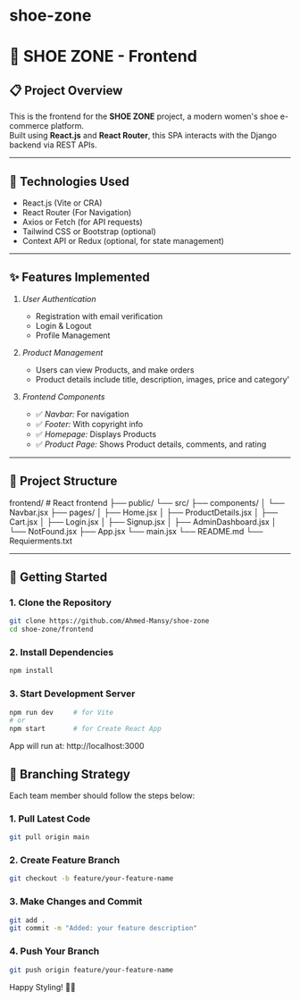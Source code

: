 # shoe-zone

# 💅 SHOE ZONE - Frontend

## 📋 Project Overview
This is the frontend for the **SHOE ZONE** project, a modern women's shoe e-commerce platform.  
Built using **React.js** and **React Router**, this SPA interacts with the Django backend via REST APIs.

---

## 🔧 Technologies Used
- React.js (Vite or CRA)
- React Router (For Navigation)
- Axios or Fetch (for API requests)
- Tailwind CSS or Bootstrap (optional)
- Context API or Redux (optional, for state management)

---

## ✨ Features Implemented
1. *User Authentication*
   - Registration with email verification
   - Login & Logout
   - Profile Management

2. *Product Management*
   - Users can view Products, and make orders 
   - Product details include title, description, images, price and category'
  
3. *Frontend Components*
   - ✅ *Navbar:* For navigation
   - ✅ *Footer:* With copyright info
   - ✅ *Homepage:* Displays Products
   - ✅ *Product Page:* Shows Product details, comments, and rating

---

## 🧱 Project Structure
frontend/             # React frontend
    ├── public/
    └── src/
        ├── components/
        │   └── Navbar.jsx
        ├── pages/
        │   ├── Home.jsx
        │   ├── ProductDetails.jsx
        │   ├── Cart.jsx
        │   ├── Login.jsx
        │   ├── Signup.jsx
        │   ├── AdminDashboard.jsx
        │   └── NotFound.jsx
        ├── App.jsx
        └── main.jsx
        └── README.md
	└── Requierments.txt


---

## 🚀 Getting Started

### 1. Clone the Repository

```sh
git clone https://github.com/Ahmed-Mansy/shoe-zone
cd shoe-zone/frontend
```

### 2. Install Dependencies

```sh
npm install
```

### 3. Start Development Server

```sh
npm run dev     # for Vite
# or
npm start       # for Create React App
```

App will run at:
http://localhost:3000

## 🔀 Branching Strategy
Each team member should follow the steps below:

### 1. Pull Latest Code
```sh
git pull origin main
```

### 2. Create Feature Branch
```sh
git checkout -b feature/your-feature-name
```
### 3. Make Changes and Commit
```sh
git add .
git commit -m "Added: your feature description"
```

### 4. Push Your Branch
```sh
git push origin feature/your-feature-name
```
Happy Styling! 💃👠


